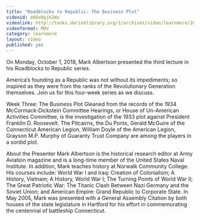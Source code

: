 ```yaml
---
title: "Roadblocks to Republic: The Business Plot"
videoid: eOOo9pjk2Ws
videolink: http://tonks.darienlibrary.org/1/archives/video/learnmore/20181001_roadblocks_to_republic.mov
videoformat: MOV
category: learnmore
layout: video
published: yes
---
```


On Monday, October 1, 2018, Mark Albertson presented the third lecture in his Roadblocks to Republic series. 

America’s founding as a Republic was not without its impediments; so inspired as they were from the ranks of the Revolutionary Generation themselves. Join us for this four-week series as we discuss.

Week Three: The Business Plot
Gleaned from the records of the 1934 McCormack-Dickstein Committee Hearings, or House of Un-American Activities Committee, is the investigation of the 1933 plot against President Franklin D. Roosevelt. The Pitcairns, the Du Ponts, Gerald McGuire of the Connecticut American Legion, William Doyle of the American Legion, Grayson M.P. Murphy of Guaranty Trust Company are among the players in a sordid plot.

About the Presenter
Mark Albertson is the historical research editor at Army Aviation magazine and is a long-time member of the United States Naval Institute. In addition, Mark teaches history at Norwalk Community College. His courses include: World War I and Iraq: Creation of Colonialism; A History, Vietnam; A History, World War I; The Turning Points of World War II; The Great Patriotic War: The Titanic Clash Between Nazi Germany and the Soviet Union; and American Empire: Grand Republic to Corporate State. In May 2005, Mark was presented with a General Assembly Citation by both houses of the state legislature in Hartford for his effort in commemorating the centennial of battleship Connecticut.